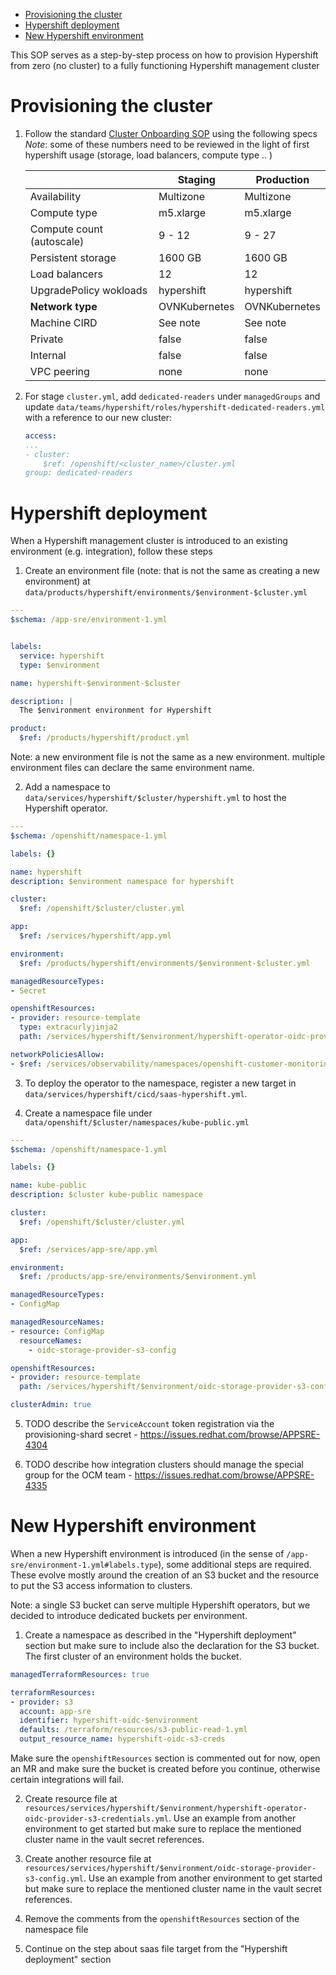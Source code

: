 <!-- TOC -->

- [Provisioning the cluster](#provisioning-the-cluster)
- [Hypershift deployment](#hypershift-deployment)
- [New Hypershift environment](#new-hypershift-environment)

<!-- /TOC -->

This SOP serves as a step-by-step process on how to provision Hypershift from zero (no cluster) to a fully functioning Hypershift management cluster


# Provisioning the cluster

1. Follow the standard [Cluster Onboarding SOP](app-interface-onboard-cluster.md) using the following specs
   *Note*: some of these numbers need to be reviewed in the light of first hypershift usage (storage, load balancers, compute type .. )

    |                            | Staging       | Production    |
    |----------------------------|---------------|---------------|
    | Availability               | Multizone     | Multizone     |
    | Compute type               | m5.xlarge     | m5.xlarge     |
    | Compute count (autoscale)  | 9 - 12        | 9 - 27        |
    | Persistent storage         | 1600 GB       | 1600 GB       |
    | Load balancers             | 12            | 12            |
    | UpgradePolicy wokloads     | hypershift    | hypershift    |
    | **Network type**           | OVNKubernetes | OVNKubernetes |
    | Machine CIRD               | See note      | See note      |
    | Private                    | false         | false         |
    | Internal                   | false         | false         |
    | VPC peering                | none          | none          |

2. For stage `cluster.yml`, add `dedicated-readers` under `managedGroups` and update `data/teams/hypershift/roles/hypershift-dedicated-readers.yml` with a reference to our new cluster:
    ```yaml
    access:
    ...
    - cluster:
        $ref: /openshift/<cluster_name>/cluster.yml
    group: dedicated-readers
     ```

# Hypershift deployment

When a Hypershift management cluster is introduced to an existing environment (e.g. integration), follow these steps

1. Create an environment file (note: that is not the same as creating a new environment) at `data/products/hypershift/environments/$environment-$cluster.yml`

```yaml
---
$schema: /app-sre/environment-1.yml


labels:
  service: hypershift
  type: $environment

name: hypershift-$environment-$cluster

description: |
  The $environment environment for Hypershift

product:
  $ref: /products/hypershift/product.yml

```

Note: a new environment file is not the same as a new environment. multiple environment files can declare the same environment name.

2. Add a namespace to `data/services/hypershift/$cluster/hypershift.yml` to host the Hypershift operator.

```yaml
---
$schema: /openshift/namespace-1.yml

labels: {}

name: hypershift
description: $environment namespace for hypershift

cluster:
  $ref: /openshift/$cluster/cluster.yml

app:
  $ref: /services/hypershift/app.yml

environment:
  $ref: /products/hypershift/environments/$environment-$cluster.yml

managedResourceTypes:
- Secret

openshiftResources:
- provider: resource-template
  type: extracurlyjinja2
  path: /services/hypershift/$environment/hypershift-operator-oidc-provider-s3-credentials.yml

networkPoliciesAllow:
- $ref: /services/observability/namespaces/openshift-customer-monitoring.$cluster.yml

```

3. To deploy the operator to the namespace, register a new target in `data/services/hypershift/cicd/saas-hypershift.yml`.

4. Create a namespace file under `data/openshift/$cluster/namespaces/kube-public.yml`

```yaml
---
$schema: /openshift/namespace-1.yml

labels: {}

name: kube-public
description: $cluster kube-public namespace

cluster:
  $ref: /openshift/$cluster/cluster.yml

app:
  $ref: /services/app-sre/app.yml

environment:
  $ref: /products/app-sre/environments/$environment.yml

managedResourceTypes:
- ConfigMap

managedResourceNames:
- resource: ConfigMap
  resourceNames:
    - oidc-storage-provider-s3-config

openshiftResources:
- provider: resource-template
  path: /services/hypershift/$environment/oidc-storage-provider-s3-config.yml

clusterAdmin: true
```

5. TODO describe the `ServiceAccount` token registration via the provisioning-shard secret - https://issues.redhat.com/browse/APPSRE-4304

6. TODO describe how integration clusters should manage the special group for the OCM team - https://issues.redhat.com/browse/APPSRE-4335

# New Hypershift environment

When a new Hypershift environment is introduced (in the sense of `/app-sre/environment-1.yml#labels.type`), some additional steps are required. These evolve mostly around the creation of an S3 bucket and the resource to put the S3 access information to clusters.

Note: a single S3 bucket can serve multiple Hypershift operators, but we decided to introduce dedicated buckets per environment.

1. Create a namespace as described in the "Hypershift deployment" section but make sure to include also the declaration for the S3 bucket. The first cluster of an environment holds the bucket.

```yaml
managedTerraformResources: true

terraformResources:
- provider: s3
  account: app-sre
  identifier: hypershift-oidc-$environment
  defaults: /terraform/resources/s3-public-read-1.yml
  output_resource_name: hypershift-oidc-s3-creds
```

Make sure the `openshiftResources` section is commented out for now, open an MR and make sure the bucket is created before you continue, otherwise certain integrations will fail.

2. Create resource file at `resources/services/hypershift/$environment/hypershift-operator-oidc-provider-s3-credentials.yml`. Use an example from another environment to get started but make sure to replace the mentioned cluster name in the vault secret references.

3. Create another resource file at `resources/services/hypershift/$environment/oidc-storage-provider-s3-config.yml`. Use an example from another environment to get started but make sure to replace the mentioned cluster name in the vault secret references.

4. Remove the comments from the `openshiftResources` section of the namespace file

5. Continue on the step about saas file target from the "Hypershift deployment" section
